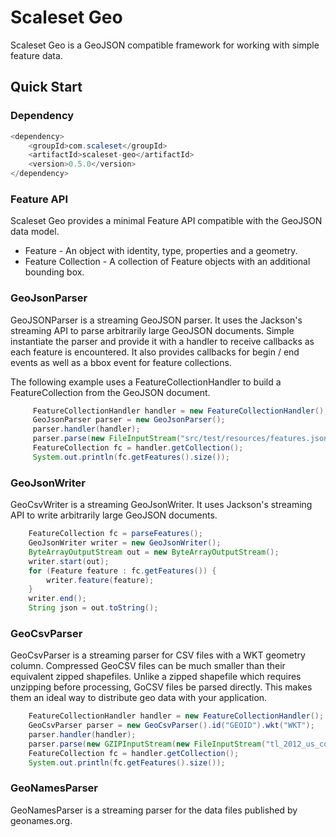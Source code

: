 Scaleset Geo
==============

Scaleset Geo is a GeoJSON compatible framework for working with simple feature data.


Quick Start
-----------

### Dependency

```java
<dependency>
    <groupId>com.scaleset</groupId>
    <artifactId>scaleset-geo</artifactId>
    <version>0.5.0</version>
</dependency>
```

### Feature API

Scaleset Geo provides a minimal Feature API compatible with the GeoJSON data model.

* Feature - An object with identity, type, properties and a geometry.
* Feature Collection - A collection of Feature objects with an additional bounding box.


### GeoJsonParser

GeoJSONParser is a streaming GeoJSON parser. It uses the Jackson's streaming API to parse arbitrarily large GeoJSON documents.
Simple instantiate the parser and provide it with a handler to receive callbacks as each feature is encountered. It also provides
callbacks for begin / end events as well as a bbox event for feature collections.

The following example uses a FeatureCollectionHandler to build a FeatureCollection from the GeoJSON document.

```java
     FeatureCollectionHandler handler = new FeatureCollectionHandler();
     GeoJsonParser parser = new GeoJsonParser();
     parser.handler(handler);
     parser.parse(new FileInputStream("src/test/resources/features.json"));
     FeatureCollection fc = handler.getCollection();
     System.out.println(fc.getFeatures().size());
```

### GeoJsonWriter

GeoCsvWriter is a streaming GeoJsonWriter. It uses Jackson's streaming API to write arbitrarily large GeoJSON documents.

```java
    FeatureCollection fc = parseFeatures();
    GeoJsonWriter writer = new GeoJsonWriter();
    ByteArrayOutputStream out = new ByteArrayOutputStream();
    writer.start(out);
    for (Feature feature : fc.getFeatures()) {
        writer.feature(feature);
    }
    writer.end();
    String json = out.toString();
```

### GeoCsvParser

GeoCsvParser is a streaming parser for CSV files with a WKT geometry column. Compressed GeoCSV files can be much
smaller than their equivalent zipped shapefiles. Unlike a zipped shapefile which requires unzipping before processing,
GoCSV files be parsed directly. This makes them an ideal way to distribute geo data with your application.

```java
    FeatureCollectionHandler handler = new FeatureCollectionHandler();
    GeoCsvParser parser = new GeoCsvParser().id("GEOID").wkt("WKT");
    parser.handler(handler);
    parser.parse(new GZIPInputStream(new FileInputStream("tl_2012_us_county.csv.gz")));
    FeatureCollection fc = handler.getCollection();
    System.out.println(fc.getFeatures().size());
```

### GeoNamesParser

GeoNamesParser is a streaming parser for the data files published by geonames.org.

